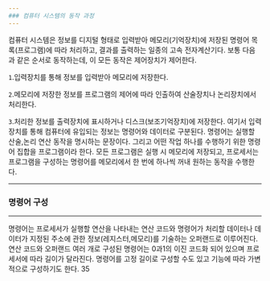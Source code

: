 ```yaml
---
### 컴퓨터 시스템의 동작 과정 
---
```

컴퓨터 시스템은 정보를 디지털 형태로 입력받아 메모리(기억장치)에 저장된 명령어 목록(프로그램)에 따라 처리하고, 결과를 출력하는 일종의 고속 전자계산기다. 보통 다음과 같은 순서로 동작하는데, 이 모든 동작은 제어장치가 제어한다.

`1`.입력장치를 통해 정보를 입력받아 메모리에 저장한다.

`2`.메모리에 저장한 정보를 프로그램의 제어에 따라 인출하여 산술장치나 논리장치에서 처리한다.

`3`.처리한 정보를 출력장치에 표시하거나 디스크(보조기억장치)에 저장한다.
여기서 입력장치를 통해 컴퓨터에 유입되는 정보는 명령어와 데이터로 구분된다. 명령어는 실행할 산술,논리 연산 동작을 명시하는 문장이다. 그리고 어떤 작업 하나를 수행하기 위한 명령어 집합을 프로그램이라 한다. 모든 프로그램은 실행 시 메모리에 저장되고, 프로세서는 프로그램을 구성하는 명령어를 메모리에서 한 번에 하나씩 꺼내 원하는 동작을 수행한다.

---
### 명령어 구성
---
명령어는 프로세서가 실행할 연산을 나타내는 연산 코드와 명령어가 처리할 데이터나 데이터가 지정된 주소에 관한 정보(레지스터,메모리)를 기술하는 오퍼랜드로 이루어진다. 연산 코드와 오퍼랜드 여러 개로 구성된 명령어는 0과1의 이진 코드화 되어 있으며 프로세서에 따라 길이가 달라진다. 명령어를 고정 길이로 구성할 수도 있고 기능에 따라 가변적으로 구성하기도 한다.
35


